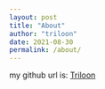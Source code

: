 ```yaml
---
layout: post
title: "About"
author: "triloon"
date: 2021-08-30
permalink: /about/
---
```


my github url is: [Triloon](https://github.com/TriLoo)
